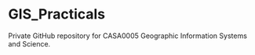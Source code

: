 # GIS_Practicals

Private GitHub repository for CASA0005 Geographic Information Systems and Science. 
